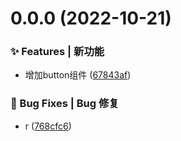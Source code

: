 # 0.0.0 (2022-10-21)


### ✨ Features | 新功能

* 增加button组件 ([67843af](https://github.com/NierJerome/vite-demo/commit/67843af))


### 🐛 Bug Fixes | Bug 修复

* r ([768cfc6](https://github.com/NierJerome/vite-demo/commit/768cfc6))



